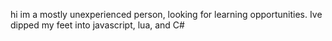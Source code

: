 hi im a mostly unexperienced person, looking for learning opportunities. Ive dipped my feet into javascript, lua, and C#
